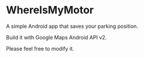 WhereIsMyMotor
==============

A simple Android app that saves your parking position.

Build it with Google Maps Android API v2.

Please feel free to modify it.

